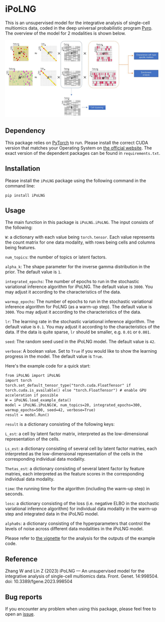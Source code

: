 # iPoLNG

This is an unsupervised model for the integrative analysis of single-cell multiomics data, coded in the deep universal probabilistic program [Pyro](https://pyro.ai/). The overview of the model for 2 modalities is shown below.

![iPoLNG overview](iPoLNG_overview_2modalities.jpg)

## Dependency

This package relies on [PyTorch](https://pytorch.org/) to run. Please install the correct CUDA version that matches your Operating System on [the official website](https://pytorch.org/get-started/locally/). The exact version of the dependent packages can be found in ``requirements.txt``.

## Installation

Please install the ``iPoLNG`` package using the following command in the command line:

```{Shell}
pip install iPoLNG
```

## Usage

The main function in this package is ``iPoLNG.iPoLNG``. The input consists of the following:

``W``: a dictionary with each value being ``torch.tensor``. Each value represents the count matrix for one data modality, with rows being cells and columns being features.

``num_topics``: the number of topics or latent factors.

``alpha_k``: The shape parameter for the inverse gamma distribution in the prior. The default value is ``1``.

``integrated_epochs``: The number of epochs to run in the stochastic variational inference algorithm for iPoLNG. The default value is ``3000``. You may adjust it according to the characteristics of the data.

``warmup_epochs``: The number of epochs to run in the stochastic variational inference algorithm for PoLNG (as a warm-up step). The default value is ``3000``. You may adjust it according to the characteristics of the data.

``lr``: The learning rate in the stochastic variational inference algorithm. The default value is ``0.1``. You may adjust it according to the characteristics of the data. If the data is quite sparse, ``lr`` should be smaller, e.g. ``0.01`` or ``0.001``. 

``seed``: The random seed used in the iPoLNG model. The default value is ``42``. 

``verbose``: A boolean value. Set to ``True`` if you would like to show the learning progress in the model. The default value is ``True``.

Here's the example code for a quick start:

```{Python}
from iPoLNG import iPoLNG
import torch
torch.set_default_tensor_type("torch.cuda.FloatTensor" if torch.cuda.is_available() else "torch.FloatTensor") # enable GPU acceleration if possible
W = iPoLNG.load_example_data()
model = iPoLNG.iPoLNG(W, num_topics=20, integrated_epochs=300, warmup_epochs=500, seed=42, verbose=True)
result = model.Run()
```

``result`` is a dictionary consisting of the following keys:

``L_est``: a cell by latent factor matrix, interpreted as the low-dimensional representation of the cells.

``Ls_est``: a dictionary consisting of several cell by latent factor matries, each interpreted as the low-dimensional representation of the cells in the corresponding individual data modality.

``Thetas_est``: a dictionary consisting of several latent factor by feature matries, each interpreted as the feature scores in the corresponding individual data modality.

``time``: the running time for the algorithm (including the warm-up step) in seconds.

``loss``: a dictionary consisting of the loss (i.e. negative ELBO in the stochastic variational inference algorithm) for individual data modality in the warm-up step and integrated data in the iPoLNG model.

``alpha0s``: a dictionary consisting of the hyperparameters that control the levels of noise across different data modalities in the iPoLNG model.

Please refer to [the vignette](https://github.com/cuhklinlab/iPoLNG/blob/main/vignette/vignette.ipynb) for the analysis for the outputs of the example code.

## Reference

Zhang W and Lin Z (2023) iPoLNG — An unsupervised model for the integrative analysis of single-cell multiomics data. Front. Genet. 14:998504. doi: 10.3389/fgene.2023.998504

## Bug reports

If you encounter any problem when using this package, please feel free to open an [issue](https://github.com/cuhklinlab/iPoLNG/issues).
